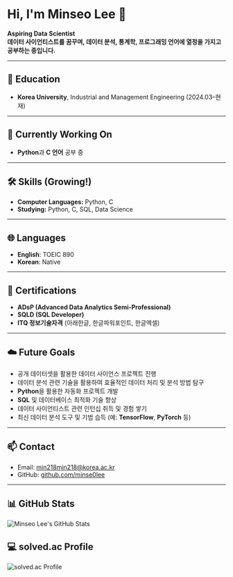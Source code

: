 # Hi, I'm Minseo Lee 👋

**Aspiring Data Scientist**   
**데이터 사이언티스트를 꿈꾸며, 데이터 분석, 통계학, 프로그래밍 언어에 열정을 가지고 공부하는 중입니다.**

---

## 📘 Education
- **Korea University**, Industrial and Management Engineering (2024.03–현재)

---

## 🔧 Currently Working On 
- **Python**과 **C 언어** 공부 중 

---

## 🛠️ Skills (Growing!)
- **Computer Languages:** Python, C  
- **Studying:** Python, C, SQL, Data Science

---

## 🌐 Languages
- **English**: TOEIC 890
- **Korean**: Native

---

## 📜 Certifications
- **ADsP (Advanced Data Analytics Semi-Professional)** 
- **SQLD (SQL Developer)** 
- **ITQ 정보기술자격** (아래한글, 한글파워포인트, 한글엑셀)

---

## ☁️ Future Goals
- 공개 데이터셋을 활용한 데이터 사이언스 프로젝트 진행  
- 데이터 분석 관련 기술을 활용하여 효율적인 데이터 처리 및 분석 방법 탐구  
- **Python**을 활용한 자동화 프로젝트 개발  
- **SQL** 및 데이터베이스 최적화 기술 향상  
- 데이터 사이언티스트 관련 인턴십 취득 및 경험 쌓기  
- 최신 데이터 분석 도구 및 기법 습득 (예: **TensorFlow**, **PyTorch** 등)

---

## 📫 Contact
- Email: [min218min218@korea.ac.kr](mailto:min218min218@korea.ac.kr)  
- GitHub: [github.com/minse0lee](https://github.com/minse0lee)

---

## 📊 GitHub Stats
![Minseo Lee's GitHub Stats](https://github-readme-stats.vercel.app/api?username=minse0lee&show_icons=true&hide_title=true&count_private=true&hide=prs&theme=radical)
## 💻 solved.ac Profile
![solved.ac Profile](https://solved.ac/badge/coder/minse0lee)



